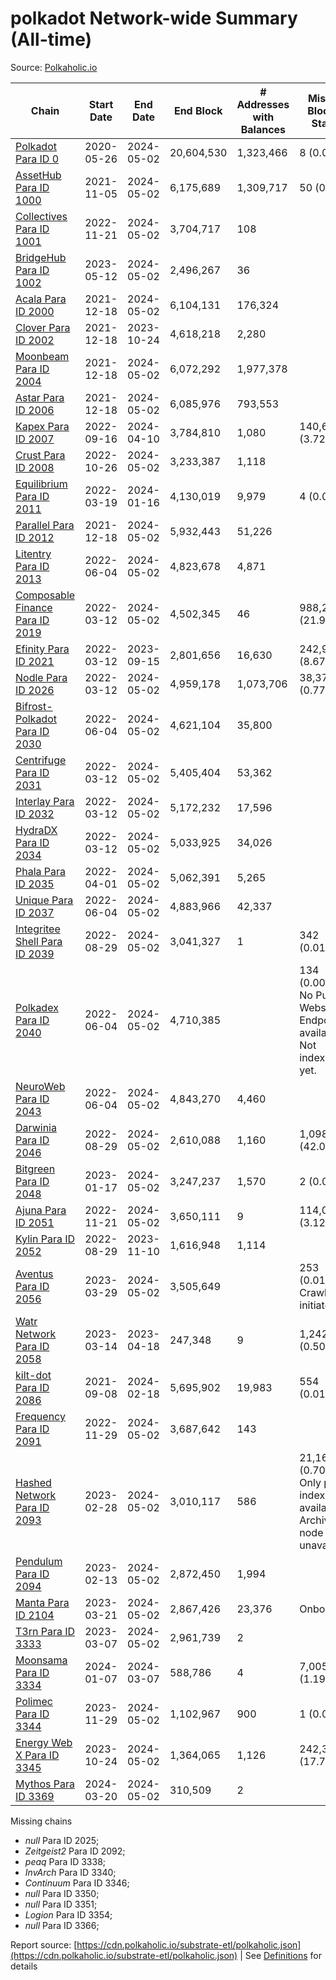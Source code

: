 # polkadot Network-wide Summary (All-time)

Source: [Polkaholic.io](https://polkaholic.io)


| Chain            | Start Date | End Date | End Block | # Addresses with Balances | Missing Blocks / Status |
| ---------------- | ---------- | ---------| --------- | ------------------------- | ----------------------- |
| [Polkadot Para ID 0](/polkadot/0-polkadot) | 2020-05-26 | 2024-05-02 | 20,604,530 |  1,323,466 | 8 (0.00%)  |
| [AssetHub Para ID 1000](/polkadot/1000-assethub) | 2021-11-05 | 2024-05-02 | 6,175,689 |  1,309,717 | 50 (0.00%)  |
| [Collectives Para ID 1001](/polkadot/1001-collectives) | 2022-11-21 | 2024-05-02 | 3,704,717 |  108 |    |
| [BridgeHub Para ID 1002](/polkadot/1002-bridgehub) | 2023-05-12 | 2024-05-02 | 2,496,267 |  36 |    |
| [Acala Para ID 2000](/polkadot/2000-acala) | 2021-12-18 | 2024-05-02 | 6,104,131 |  176,324 |    |
| [Clover Para ID 2002](/polkadot/2002-clover) | 2021-12-18 | 2023-10-24 | 4,618,218 |  2,280 |    |
| [Moonbeam Para ID 2004](/polkadot/2004-moonbeam) | 2021-12-18 | 2024-05-02 | 6,072,292 |  1,977,378 |    |
| [Astar Para ID 2006](/polkadot/2006-astar) | 2021-12-18 | 2024-05-02 | 6,085,976 |  793,553 |    |
| [Kapex Para ID 2007](/polkadot/2007-kapex) | 2022-09-16 | 2024-04-10 | 3,784,810 |  1,080 | 140,668 (3.72%)  |
| [Crust Para ID 2008](/polkadot/2008-crust) | 2022-10-26 | 2024-05-02 | 3,233,387 |  1,118 |    |
| [Equilibrium Para ID 2011](/polkadot/2011-equilibrium) | 2022-03-19 | 2024-01-16 | 4,130,019 |  9,979 | 4 (0.00%)  |
| [Parallel Para ID 2012](/polkadot/2012-parallel) | 2021-12-18 | 2024-05-02 | 5,932,443 |  51,226 |    |
| [Litentry Para ID 2013](/polkadot/2013-litentry) | 2022-06-04 | 2024-05-02 | 4,823,678 |  4,871 |    |
| [Composable Finance Para ID 2019](/polkadot/2019-composable) | 2022-03-12 | 2024-05-02 | 4,502,345 |  46 | 988,229 (21.95%)  |
| [Efinity Para ID 2021](/polkadot/2021-efinity) | 2022-03-12 | 2023-09-15 | 2,801,656 |  16,630 | 242,949 (8.67%)  |
| [Nodle Para ID 2026](/polkadot/2026-nodle) | 2022-03-12 | 2024-05-02 | 4,959,178 |  1,073,706 | 38,374 (0.77%)  |
| [Bifrost-Polkadot Para ID 2030](/polkadot/2030-bifrost) | 2022-06-04 | 2024-05-02 | 4,621,104 |  35,800 |    |
| [Centrifuge Para ID 2031](/polkadot/2031-centrifuge) | 2022-03-12 | 2024-05-02 | 5,405,404 |  53,362 |    |
| [Interlay Para ID 2032](/polkadot/2032-interlay) | 2022-03-12 | 2024-05-02 | 5,172,232 |  17,596 |    |
| [HydraDX Para ID 2034](/polkadot/2034-hydradx) | 2022-03-12 | 2024-05-02 | 5,033,925 |  34,026 |    |
| [Phala Para ID 2035](/polkadot/2035-phala) | 2022-04-01 | 2024-05-02 | 5,062,391 |  5,265 |    |
| [Unique Para ID 2037](/polkadot/2037-unique) | 2022-06-04 | 2024-05-02 | 4,883,966 |  42,337 |    |
| [Integritee Shell Para ID 2039](/polkadot/2039-integritee) | 2022-08-29 | 2024-05-02 | 3,041,327 |  1 | 342 (0.01%)  |
| [Polkadex Para ID 2040](/polkadot/2040-polkadex) | 2022-06-04 | 2024-05-02 | 4,710,385 |   | 134 (0.00%) No Public Websocket Endpoint available: Not indexing yet. |
| [NeuroWeb Para ID 2043](/polkadot/2043-neuroweb) | 2022-06-04 | 2024-05-02 | 4,843,270 |  4,460 |    |
| [Darwinia Para ID 2046](/polkadot/2046-darwinia) | 2022-08-29 | 2024-05-02 | 2,610,088 |  1,160 | 1,098,047 (42.07%)  |
| [Bitgreen Para ID 2048](/polkadot/2048-bitgreen) | 2023-01-17 | 2024-05-02 | 3,247,237 |  1,570 | 2 (0.00%)  |
| [Ajuna Para ID 2051](/polkadot/2051-ajuna) | 2022-11-21 | 2024-05-02 | 3,650,111 |  9 | 114,050 (3.12%)  |
| [Kylin Para ID 2052](/polkadot/2052-kylin) | 2022-08-29 | 2023-11-10 | 1,616,948 |  1,114 |    |
| [Aventus Para ID 2056](/polkadot/2056-aventus) | 2023-03-29 | 2024-05-02 | 3,505,649 |   | 253 (0.01%) Crawling initiated |
| [Watr Network Para ID 2058](/polkadot/2058-watr) | 2023-03-14 | 2023-04-18 | 247,348 |  9 | 1,242 (0.50%)  |
| [kilt-dot Para ID 2086](/polkadot/2086-kilt) | 2021-09-08 | 2024-02-18 | 5,695,902 |  19,983 | 554 (0.01%)  |
| [Frequency Para ID 2091](/polkadot/2091-frequency) | 2022-11-29 | 2024-05-02 | 3,687,642 |  143 |    |
| [Hashed Network Para ID 2093](/polkadot/2093-hashed) | 2023-02-28 | 2024-05-02 | 3,010,117 |  586 | 21,163 (0.70%) Only partial index available: Archive node unavailable |
| [Pendulum Para ID 2094](/polkadot/2094-pendulum) | 2023-02-13 | 2024-05-02 | 2,872,450 |  1,994 |    |
| [Manta Para ID 2104](/polkadot/2104-manta) | 2023-03-21 | 2024-05-02 | 2,867,426 |  23,376 |   Onboarding |
| [T3rn Para ID 3333](/polkadot/3333-t3rn) | 2023-03-07 | 2024-05-02 | 2,961,739 |  2 |    |
| [Moonsama Para ID 3334](/polkadot/3334-moonsama) | 2024-01-07 | 2024-03-07 | 588,786 |  4 | 7,005 (1.19%)  |
| [Polimec Para ID 3344](/polkadot/3344-polimec) | 2023-11-29 | 2024-05-02 | 1,102,967 |  900 | 1 (0.00%)  |
| [Energy Web X Para ID 3345](/polkadot/3345-energywebx) | 2023-10-24 | 2024-05-02 | 1,364,065 |  1,126 | 242,304 (17.76%)  |
| [Mythos Para ID 3369](/polkadot/3369-mythos) | 2024-03-20 | 2024-05-02 | 310,509 |  2 |    |

Missing chains


* *null* Para ID 2025; 
* *Zeitgeist2* Para ID 2092; 
* *peaq* Para ID 3338; 
* *InvArch* Para ID 3340; 
* *Continuum* Para ID 3346; 
* *null* Para ID 3350; 
* *null* Para ID 3351; 
* *Logion* Para ID 3354; 
* *null* Para ID 3366; 

Report source: [https://cdn.polkaholic.io/substrate-etl/polkaholic.json](https://cdn.polkaholic.io/substrate-etl/polkaholic.json) | See [Definitions](/DEFINITIONS.md) for details
